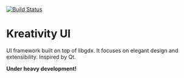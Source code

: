 [![Build Status](https://travis-ci.org/alexpana/kreativity-ui.svg?branch=master)](https://travis-ci.org/alexpana/kreativity-ui)

Kreativity UI
=============

UI framework built on top of libgdx. It focuses on elegant design and extensibility. Inspired by Qt. 

__Under heavy development!__